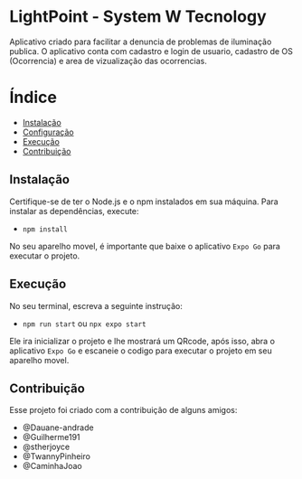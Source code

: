 # LightPoint - System W Tecnology

Aplicativo criado para facilitar a denuncia de problemas de iluminação publica. O aplicativo conta com cadastro e login de usuario, cadastro de OS (Ocorrencia) e area de vizualização das ocorrencias.

# Índice
- [Instalação](#instalação)
- [Configuração](#configuração)
- [Execução](#execução)
- [Contribuição](#contribuição)

## Instalação

Certifique-se de ter o Node.js e o npm instalados em sua máquina. Para instalar as dependências, execute:

- `npm install`

No seu aparelho movel, é importante que baixe o aplicativo `Expo Go` para executar o projeto.

## Execução

No seu terminal, escreva a seguinte instrução:

- `npm run start` ou `npx expo start`

Ele ira inicializar o projeto e lhe mostrará um QRcode, após isso, abra o aplicativo `Expo Go` e escaneie o codigo para executar o projeto em seu aparelho movel.

## Contribuição

Esse projeto foi criado com a contribuição de alguns amigos:

- @Dauane-andrade
- @Guilherme191
- @stherjoyce
- @TwannyPinheiro
- @CaminhaJoao